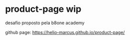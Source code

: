 # product-page wip

desafio proposto pela b8one academy

github page: https://helio-marcus.github.io/product-page/
